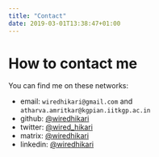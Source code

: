```yaml
---
title: "Contact"
date: 2019-03-01T13:38:47+01:00
---
```


# How to contact me

You can find me on these networks:

- email:  `wiredhikari@gmail.com` and `atharva.amritkar@kgpian.iitkgp.ac.in` 
- github: [@wiredhikari](https://github.com/wiredhikari)
- twitter: [@wired_hikari](https://twitter.com/wired_hikari)
- matrix: [@wiredhikari](https://matrix.to/#/@atharvaamritkar:matrix.org)
- linkedin: [@wiredhikari](https://www.linkedin.com/in/wiredhikari/)
